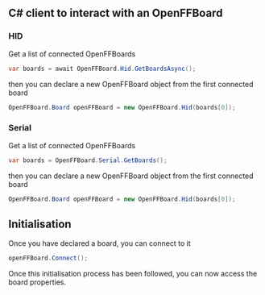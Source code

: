 ## C# client to interact with an OpenFFBoard

### HID
Get a list of connected OpenFFBoards
```C#
var boards = await OpenFFBoard.Hid.GetBoardsAsync();
```
then you can declare a new OpenFFBoard object from the first connected board
```C#
OpenFFBoard.Board openFFBoard = new OpenFFBoard.Hid(boards[0]);
```

### Serial
Get a list of connected OpenFFBoards
```C#
var boards = OpenFFBoard.Serial.GetBoards();
```
then you can declare a new OpenFFBoard object from the first connected board
```C#
OpenFFBoard.Board openFFBoard = new OpenFFBoard.Hid(boards[0]);
```

## Initialisation

Once you have declared a board, you can connect to it
```C#
openFFBoard.Connect();
```

Once this initialisation process has been followed, you can now access the board properties.

